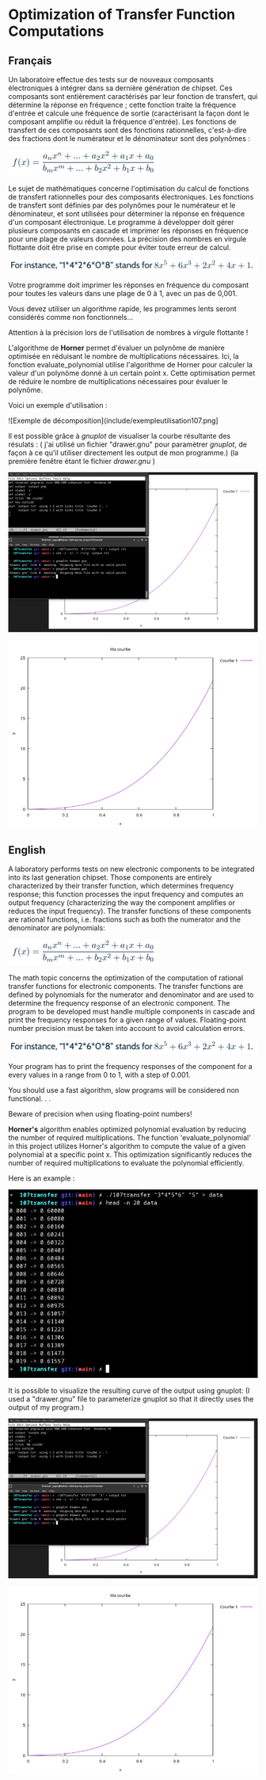 # __Optimization of Transfer Function Computations__

## Français

   Un laboratoire effectue des tests sur de nouveaux composants électroniques à intégrer dans sa dernière génération de chipset. Ces composants sont entièrement caractérisés par leur fonction de transfert, qui détermine la réponse en fréquence ; cette fonction traite la fréquence d'entrée et calcule une fréquence de sortie (caractérisant la façon dont le composant amplifie ou réduit la fréquence d'entrée). Les fonctions de transfert de ces composants sont des fonctions rationnelles, c'est-à-dire des fractions dont le numérateur et le dénominateur sont des polynômes :

![Calcul](include/calcul107.png)

   Le sujet de mathématiques concerne l'optimisation du calcul de fonctions de transfert rationnelles pour des composants électroniques. Les fonctions de transfert sont définies par des polynômes pour le numérateur et le dénominateur, et sont utilisées pour déterminer la réponse en fréquence d'un composant électronique. Le programme à développer doit gérer plusieurs composants en cascade et imprimer les réponses en fréquence pour une plage de valeurs données. La précision des nombres en virgule flottante doit être prise en compte pour éviter toute erreur de calcul.

![Exemple de décomposition](include/exemple107.png)

Votre programme doit imprimer les réponses en fréquence du composant pour toutes les valeurs dans une plage de 0 à 1, avec un pas de 0,001.

Vous devez utiliser un algorithme rapide, les programmes lents seront considérés comme non fonctionnels...

Attention à la précision lors de l'utilisation de nombres à virgule flottante !

   L'algorithme de __Horner__ permet d'évaluer un polynôme de manière optimisée en réduisant le nombre de multiplications nécessaires. Ici, la fonction evaluate_polynomial utilise l'algorithme de Horner pour calculer la valeur d'un polynôme donné à un certain point x. Cette optimisation permet de réduire le nombre de multiplications nécessaires pour évaluer le polynôme.

Voici un exemple d'utilisation : 

![Exemple de décomposition](include/exempleutilisation107.png]

Il est possible grâce à _gnuplot_ de visualiser la courbe résultante des résulats :
( j'ai utilisé un fichier "drawer.gnu" pour paramètrer _gnuplot_, de façon à ce qu'il utiliser directement les output de mon programme.)
(la première fenêtre étant le fichier _drawer.gnu_ )

![Utilisation du graph](include/exemplerendu.png)

![Graph](include/output.png)

## English

   A laboratory performs tests on new electronic components to be integrated into its last generation chipset. Those components are entirely characterized by their transfer function, which determines frequency response; this function processes the input frequency and computes an output frequency (characterizing the way the component amplifies or reduces the input frequency). The transfer functions of these components are rational functions, i.e. fractions such as both the numerator and the denominator are polynomials:

![Calcul](include/calcul107.png)

   The math topic concerns the optimization of the computation of rational transfer functions for electronic components. The transfer functions are defined by polynomials for the numerator and denominator and are used to determine the frequency response of an electronic component. The program to be developed must handle multiple components in cascade and print the frequency responses for a given range of values. Floating-point number precision must be taken into account to avoid calculation errors.

![Decomposition example](include/exemple107.png)

Your program has to print the frequency responses of the component for a every values in a range from 0 to 1, with a step of 0.001.

You should use a fast algorithm, slow programs will be considered non functional. . .

Beware of precision when using floating-point numbers!

   __Horner's__ algorithm enables optimized polynomial evaluation by reducing the number of required multiplications. The function 'evaluate_polynomial' in this project utilizes Horner's algorithm to compute the value of a given polynomial at a specific point x. This optimization significantly reduces the number of required multiplications to evaluate the polynomial efficiently.

Here is an example :

![Example](include/exempleutilisation107.png)

It is possible to visualize the resulting curve of the output using gnuplot:
(I used a "drawer.gnu" file to parameterize gnuplot so that it directly uses the output of my program.)

![Use of the graph](include/exemplerendu.png)

![Graph](include/output.png)